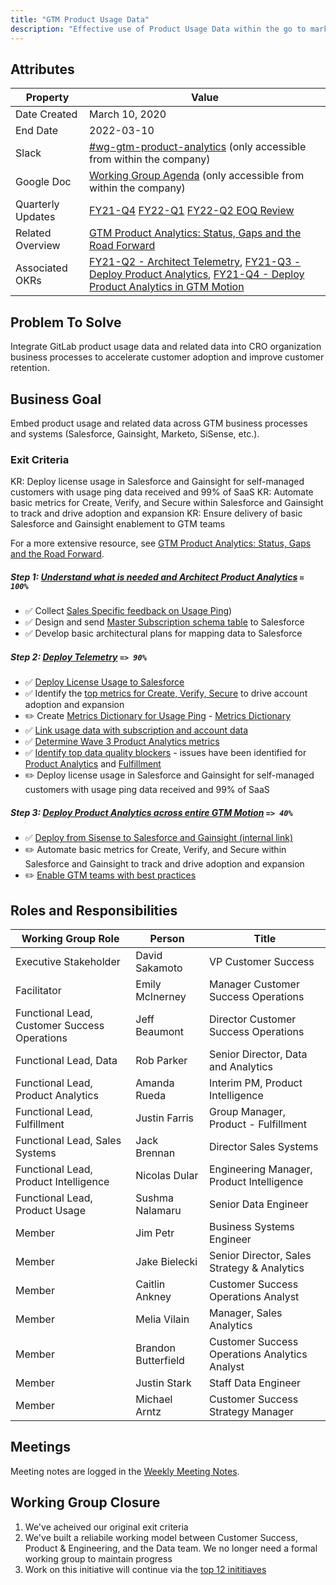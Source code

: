 ```yaml
---
title: "GTM Product Usage Data"
description: "Effective use of Product Usage Data within the go to market motion"
---
```


## Attributes

| Property        | Value           |
|-----------------|-----------------|
| Date Created    | March 10, 2020 |
| End Date | 2022-03-10 |
| Slack           | [#wg-gtm-product-analytics](https://gitlab.slack.com/archives/C01BMJKC8UF) (only accessible from within the company) |
| Google Doc      | [Working Group Agenda](https://docs.google.com/document/d/1riUXq1GdavnSWJklrebBeZnzcAl6XATyLod9tR6-AlQ/edit) (only accessible from within the company) |
| Quarterly Updates | [FY21-Q4](https://docs.google.com/presentation/d/1ydBmyP610IFfBBFTwyW-EFnsP3vyX86JJ3jiJoNPfwQ/edit#slide=id.p) [FY22-Q1](https://gitlab.com/groups/gitlab-com/-/epics/1294) [FY22-Q2 EOQ Review](https://docs.google.com/presentation/d/16jk3lQEkrHlOLBM_2r-AIWC34PaJQKIKEuATdKPfjDg/edit#slide=id.gdb5c16c7a1_2_0) |
| Related Overview   | [GTM Product Analytics: Status, Gaps and the Road Forward](https://docs.google.com/document/d/17dw3qpX5PbvF_WwQXNEQuCPqGUcng1zy85R-2fIL1k8/edit#) |
| Associated OKRs | [FY21-Q2 - Architect Telemetry](https://gitlab.com/groups/gitlab-com/-/epics/532), [FY21-Q3 - Deploy Product Analytics](https://gitlab.com/groups/gitlab-com/-/epics/736), [FY21-Q4 - Deploy Product Analytics in GTM Motion](https://gitlab.com/groups/gitlab-com/-/epics/1013) |

## Problem To Solve

Integrate GitLab product usage data and related data into CRO organization business processes to accelerate customer adoption and improve customer retention.

## Business Goal

Embed product usage and related data across GTM business processes and systems (Salesforce, Gainsight, Marketo, SiSense, etc.).

### Exit Criteria

KR: Deploy license usage in Salesforce and Gainsight for self-managed customers with usage ping data received and 99% of SaaS
KR: Automate basic metrics for Create, Verify, and Secure within Salesforce and Gainsight to track and drive adoption and expansion
KR: Ensure delivery of basic Salesforce and Gainsight enablement to GTM teams

For a more extensive resource, see [GTM Product Analytics: Status, Gaps and the Road Forward](https://docs.google.com/document/d/17dw3qpX5PbvF_WwQXNEQuCPqGUcng1zy85R-2fIL1k8/edit#).

##### Step 1: [Understand what is needed and Architect Product Analytics](https://gitlab.com/groups/gitlab-com/-/epics/532) `= 100%`

- ✅ Collect [Sales Specific feedback on Usage Ping](https://gitlab.com/gitlab-com/sales-team/field-operations/sales-operations/-/issues/738))
- ✅  Design and send [Master Subscription schema table](https://gitlab.com/gitlab-com/sales-team/field-operations/systems/-/issues/772) to Salesforce
- ✅  Develop basic architectural plans for mapping data to Salesforce

##### Step 2: [Deploy Telemetry](https://gitlab.com/groups/gitlab-com/-/epics/736) `=> 90%`

- ✅  [Deploy License Usage to Salesforce](https://gitlab.com/gitlab-com/sales-team/field-operations/systems/-/issues/911)
- ✅ Identify the [top metrics for Create, Verify, Secure](https://gitlab.com/gitlab-com/customer-success/tam/-/issues/293) to drive account adoption and expansion
- ✏️ Create [Metrics Dictionary for Usage Ping](https://gitlab.com/groups/gitlab-org/-/epics/4174) - [Metrics Dictionary](https://docs.gitlab.com/ee/development/usage_ping/dictionary.html)
- ✅ [Link usage data with subscription and account data](https://gitlab.com/groups/gitlab-org/-/epics/3602)
- ✅ [Determine Wave 3 Product Analytics metrics](https://gitlab.com/gitlab-com/sales-team/field-operations/sales-operations/-/issues/1681)
- ✅ [Identify top data quality blockers](https://gitlab.com/gitlab-com/sales-team/field-operations/sales-operations/-/issues/1721) - issues have been identified for [Product Analytics](https://gitlab.com/gitlab-com/Product/-/issues/1992) and [Fulfillment](https://gitlab.com/gitlab-com/Product/-/issues/1999)
- ✏️ Deploy license usage in Salesforce and Gainsight for self-managed customers with usage ping data received and 99% of SaaS

##### Step 3: [Deploy Product Analytics across entire GTM Motion](https://gitlab.com/groups/gitlab-com/-/epics/1013) `=> 40%`

- ✅ [Deploy from Sisense to Salesforce and Gainsight (internal link)](https://gitlab.com/gitlab-data/analytics/-/issues/6666)
- ✏️ Automate basic metrics for Create, Verify, and Secure within Salesforce and Gainsight to track and drive adoption and expansion
- ✏️ [Enable GTM teams with best practices](https://gitlab.com/gitlab-com/sales-team/field-operations/sales-operations/-/issues/1092)

## Roles and Responsibilities

| Working Group Role                   | Person                   | Title                          |
|--------------------------------------|--------------------------|--------------------------------|
| Executive Stakeholder                 | David Sakamoto           | VP Customer Success         |
| Facilitator | Emily McInerney | Manager Customer Success Operations|
| Functional Lead, Customer Success Operations                        | Jeff Beaumont            | Director Customer Success Operations    |
| Functional Lead, Data                 | Rob Parker               | Senior Director, Data and Analytics |
| Functional Lead, Product Analytics    | Amanda Rueda             | Interim PM, Product Intelligence |
| Functional Lead, Fulfillment          | Justin Farris            | Group Manager, Product - Fulfillment |
| Functional Lead, Sales Systems        | Jack Brennan             | Director Sales Systems |
| Functional Lead, Product Intelligence | Nicolas Dular            | Engineering Manager, Product Intelligence |
| Functional Lead, Product Usage        | Sushma Nalamaru          | Senior Data Engineer |
| Member                                | Jim Petr                 | Business Systems Engineer |
| Member                                | Jake Bielecki            | Senior Director, Sales Strategy & Analytics |
| Member                                | Caitlin Ankney           | Customer Success Operations Analyst |
| Member                                | Melia Vilain             | Manager, Sales Analytics |
| Member                                | Brandon Butterfield         | Customer Success Operations Analytics Analyst  |
| Member                                | Justin Stark             | Staff Data Engineer |
| Member                                | Michael Arntz            | Customer Success Strategy Manager |

## Meetings

Meeting notes are logged in the [Weekly Meeting Notes](https://docs.google.com/document/d/1riUXq1GdavnSWJklrebBeZnzcAl6XATyLod9tR6-AlQ/edit).


## Working Group Closure

1. We've acheived our original exit criteria
1. We've built a reliabile working model between Customer Success, Product & Engineering, and the Data team. We no longer need a formal working group to maintain progress
1. Work on this initiative will continue via the [top 12 inititiaves](https://about.gitlab.com/company/team/structure/working-groups/#top-cross-functional-initiatives)
